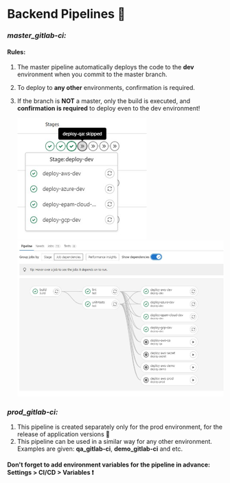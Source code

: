 # Backend Pipelines :wrench:

### _master_gitlab-ci:_
#### Rules:
1. The master pipeline automatically deploys the code to the **dev** environment when you commit to the master branch.
2. To deploy to **any other** environments, confirmation is required. 
3. If the branch is **NOT** a master, only the build is executed, and **confirmation is required** to deploy even to the dev environment! 

    <img src="./img/master.jpg">
    <img src="./img/master_pipeline.jpg">



### _prod_gitlab-ci:_
1. This pipeline is created separately only for the prod environment, for the release of application versions :repeat:
2. This pipeline can be used in a similar way for any other environment. Examples are given: **qa_gitlab-ci**, **demo_gitlab-ci** and etc.




#### Don't forget to add environment variables for the pipeline in advance: **Settings** > **CI/CD** > **Variables** :exclamation:




















